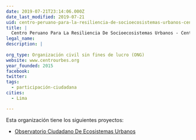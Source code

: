 ```yaml
---
date: 2019-07-21T23:14:06.000Z
date_last_modified: 2019-07-21
uid: centro-peruano-para-la-resiliencia-de-socioecosistemas-urbanos-centro-urbes
title: |
  Centro Peruano Para La Resiliencia De Socioecosistemas Urbanos - Centro Urbes
legal_name: 
description: |
  
org_type: Organización civil sin fines de lucro (ONG)
website: www.centrourbes.org
year_founded: 2015
facebook: 
twitter: 
tags:
  - participación-ciudadana
cities: 
  - Lima

---
```


Esta organización tiene los siguientes proyectos:

- [Observatorio Ciudadano De Ecosistemas Urbanos](/proyectos/observatorio-ciudadano-de-ecosistemas-urbanos)
